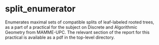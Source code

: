 # split_enumerator
Enumerates maximal sets of compatible splits of leaf-labeled rooted trees, as a part of a practical for the subject on Discrete and Algorithmic Geometry from MAMME-UPC. The relevant section of the report for this practical is available as a pdf in the top-level directory.
